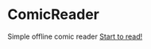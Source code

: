 # ComicReader
Simple offline comic reader
[Start to read!](https://dragonwhisperer.github.io/ComicReader)
